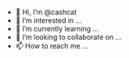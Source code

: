 - 👋 Hi, I’m @cashcat
- 👀 I’m interested in ...
- 🌱 I’m currently learning ...
- 💞️ I’m looking to collaborate on ...
- 📫 How to reach me ...

<!---
cashcat/cashcat is a ✨ special ✨ repository because its `README.md` (this file) appears on your GitHub profile.
You can click the Preview link to take a look at your changes.
--->
